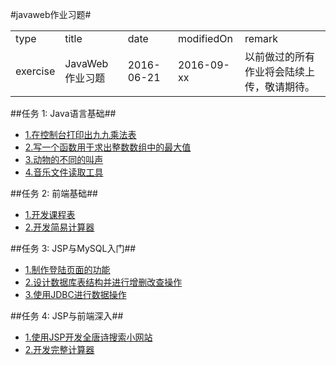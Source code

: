 ﻿#javaweb作业习题#

<table>
<tr><td>type</td><td>title</td><td>date</td><td>modifiedOn</td><td>remark</td></tr>
<tr><td>exercise</td><td>JavaWeb作业习题</td><td>2016-06-21</td><td>2016-09-xx</td><td>以前做过的所有作业将会陆续上传，敬请期待。</td>
</tr>
</table>

##任务 1: Java语言基础##
- [1.在控制台打印出九九乘法表](task1/SoundCode/)
- [2.写一个函数用于求出整数数组中的最大值](task1/SoundCode/)
- [3.动物的不同的叫声](task1/SoundCode/)
- [4.音乐文件读取工具](task1/SoundCode/)

##任务 2: 前端基础##
- [1.开发课程表](task2/SoundCode/1)
- [2.开发简易计算器](task2/SoundCode/2)

##任务 3: JSP与MySQL入门##
- [1.制作登陆页面的功能](task3/SoundCode/1)
- [2.设计数据库表结构并进行增删改查操作](task3/SoundCode/2)
- [3.使用JDBC进行数据操作](task3/SoundCode/3)

##任务 4: JSP与前端深入##
- [1.使用JSP开发全唐诗搜索小网站](task4/basic.html)
- [2.开发完整计算器](task4/number.html)
